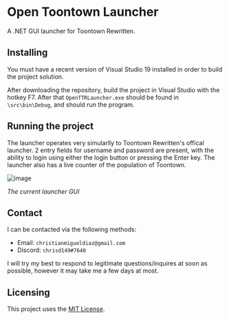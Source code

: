 # Open Toontown Launcher
A .NET GUI launcher for Toontown Rewritten.

## Installing
You must have a recent version of Visual Studio 19 installed in order to build the project solution.  

After downloading the repository, build the project in Visual Studio with the hotkey F7.  After that `OpenTTRLauncher.exe` should be found in `\src\bin\Debug`, and should run the program.

## Running the project
The launcher operates very simularlly to Toontown Rewritten's offical launcher.  2 entry fields for username and password are present, with the ability to login using either the login button or pressing the Enter key.  The launcher also has a live counter of the population of Toontown.

![image](https://user-images.githubusercontent.com/48182689/124153765-c6175480-da62-11eb-9a9b-3214fe56a5e5.png "The launcher")

*The current launcher GUI*

## Contact
I can be contacted via the following methods:
* Email: `christianmigueldiaz@gmail.com`
* Discord: `chrisd149#7640`

I will try my best to respond to legitimate questions/inquires at soon as possible, however it may take me a few days at 
most.

## Licensing
This project uses the [MIT License](LICENSE.md).
